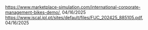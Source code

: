 
<https://www.marketplace-simulation.com/international-corporate-management-bikes-demo/>, 04/16/2025
<https://www.iscal.ipl.pt/sites/default/files/FUC_202425_885105.pdf>, 04/16/2025
